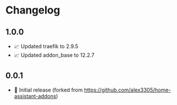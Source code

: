 # Changelog

## 1.0.0

* 📈 Updated traefik to 2.9.5
* 📈 Updated addon_base to 12.2.7

## 0.0.1

* 🎉 Initial release (forked from https://github.com/alex3305/home-assistant-addons)
